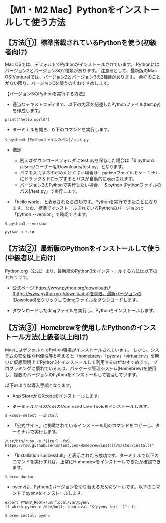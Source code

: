 # 【M1・M2 Mac】Pythonをインストールして使う方法

## 【方法①】標準搭載されているPythonを使う(初級者向け)

Mac OSでは、デフォルトでPythonがインストールされています。
Pythonにはバージョン2とバージョン3の2種類があります。
注意点として、最新版のMac OS(Ventura)では、バージョン2とバージョン3の2種類があります。
余程のことがない限り、バージョン3を使うのをおすすめします。

【バージョン3のPythonを実行する方法】

- 適当なテキストエディタで、以下の内容を記述したPythonファイル(test.py)を作成します。


```
print("hello world")
```

- ターミナルを開き、以下のコマンドを実行します。

```
$ python3 [Pythonファイルのパス]/test.py
```

- 補足
    - 例えばダウンロードフォルダにtest.pyを保存した場合は「$ python3 /Users/ユーザー名/Downloads/test.py」となります。
    - パスを入力するのがめんどくさい場合は、pythonファイルをターミナルにドラッグ＆ドロップするとパスが自動的に表示されます。
    - バージョン2のPythonで実行したい場合、「$ python [Pythonファイルのパス]/test.py」で実行します。

- 「hello world」と表示されたら成功です。Pythonを実行できたことになります。なお、標準でインストールされているPythonのバージョンは「python --version」で確認できます。

```
$ python3 --version

python 3.7.10
```

## 【方法②】最新版のPythonをインストールして使う(中級者以上向け)

Python.org（公式）より、最新版のPython3をインストールする方法は以下のとおりです。

- 公式ページ[https://www.python.org/downloads/](https://www.python.org/downloads/)を開き、最新バージョンの[Download]をクリックしてdmgファイルをダウンロードします。

- ダウンロードしたdmgファイルを実行し、Pythonをインストールします。

## 【方法③】Homebrewを使用したPythonのインストール方法(上級者以上向け)

MacにはデフォルトでPython環境がインストールされています。
しかし、システムの安全性や利便性等を考えると「homebrew」「pyenv」「virtualenv」を用いた仮想環境上でPython3をインストールして利用するのがおすすめです。
プログラミングに慣れている人は、パッケージ管理システム(Homebrew)を使用し、複数のバージョンのPythonをインストールして管理しています。

以下のような導入手順となります。

- App StoreからXcodeをインストールします。

- ターミナルからXCodeのCommand Line Toolsをインストールします。

```
$ xcode-select --install
```

- 「公式サイト」に掲載されているインストール用のコマンドをコピーし、ターミナルで実行します。

```
/usr/bin/ruby -e "$(curl -fsSL https://raw.githubusercontent.com/Homebrew/install/master/install)"
```

- 「Installation successful!」と表示されたら成功です。ターミナルで以下のコマンドを実行すれば、正常にHomebrewをインストールできたか確認できます。

```
$ brew doctor
```

- pyenvは、Pythonのバージョンを切り替えるためのツールです。以下のコマンドでpyenvをインストールします。

```
export PYENV_ROOT=/usr/local/var/pyenv
if which pyenv > /dev/null; then eval "$(pyenv init -)"; fi
```

```
$ brew install pyenv
```

